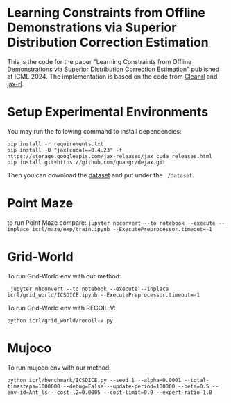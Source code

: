# Learning Constraints from Offline Demonstrations via Superior Distribution Correction Estimation

This is the code for the paper "Learning Constraints from Offline Demonstrations via Superior Distribution Correction Estimation" published at ICML 2024. The implementation is based on the code from [Cleanrl](https://github.com/vwxyzjn/cleanrl/) and [jax-rl](https://github.com/quangr/jax-rl).

# Setup Experimental Environments

You may run the following command to install dependencies:

```
pip install -r requirements.txt
pip install -U "jax[cuda]==0.4.23" -f https://storage.googleapis.com/jax-releases/jax_cuda_releases.html
pip install git+https://github.com/quangr/dejax.git
```

Then you can download the [dataset](https://drive.google.com/file/d/1l-ZPAGL5szssgY0Y3boSnoUj-T12hJ1J/view?usp=sharing) and put under the `./dataset`.


# Point Maze 

to run Point Maze compare: `jupyter nbconvert --to notebook --execute --inplace icrl/maze/exp/train.ipynb --ExecutePreprocessor.timeout=-1`

# Grid-World

To run Grid-World env with our method:

 ` jupyter nbconvert --to notebook --execute --inplace icrl/grid_world/ICSDICE.ipynb --ExecutePreprocessor.timeout=-1`

To run Grid-World env with RECOIL-V:

 `python icrl/grid_world/recoil-V.py`

# Mujoco

To run mujoco env with our method:

`python icrl/benchmark/ICSDICE.py --seed 1 --alpha=0.0001 --total-timesteps=1000000 --debug=False --update-period=100000 --beta=0.5 --env-id=Ant_ls --cost-l2=0.0005 --cost-limit=0.9 --expert-ratio 1.0`
